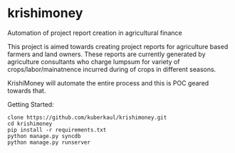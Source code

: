 krishimoney
=====================

Automation of project report creation in agricultural finance

This project is aimed towards creating project reports for agriculture based farmers and land owners. These reports are currently generated by agriculture consultants who charge lumpsum for variety of crops/labor/mainatnence incurred during of crops in different seasons.

KrishiMoney will automate the entire process and this is POC geared towards that.

Getting Started:


    clone https://github.com/kuberkaul/krishimoney.git
    cd krishimoney
    pip install -r requirements.txt
    python manage.py syncdb
    python manage.py runserver
